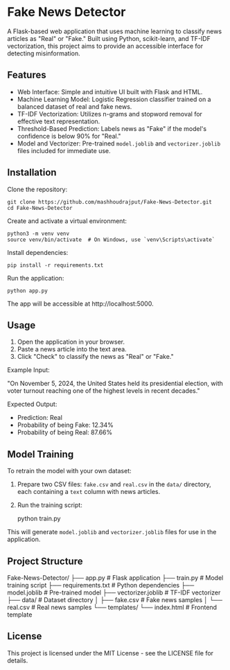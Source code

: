 Fake News Detector
==================

A Flask-based web application that uses machine learning to classify news articles as "Real" or "Fake." Built using Python, scikit-learn, and TF-IDF vectorization, this project aims to provide an accessible interface for detecting misinformation.

Features
--------

- Web Interface: Simple and intuitive UI built with Flask and HTML.
- Machine Learning Model: Logistic Regression classifier trained on a balanced dataset of real and fake news.
- TF-IDF Vectorization: Utilizes n-grams and stopword removal for effective text representation.
- Threshold-Based Prediction: Labels news as "Fake" if the model's confidence is below 90% for "Real."
- Model and Vectorizer: Pre-trained `model.joblib` and `vectorizer.joblib` files included for immediate use.

Installation
------------

Clone the repository:

    git clone https://github.com/mashhoudrajput/Fake-News-Detector.git
    cd Fake-News-Detector

Create and activate a virtual environment:

    python3 -m venv venv
    source venv/bin/activate  # On Windows, use `venv\Scripts\activate`

Install dependencies:

    pip install -r requirements.txt

Run the application:

    python app.py

The app will be accessible at http://localhost:5000.

Usage
-----

1. Open the application in your browser.
2. Paste a news article into the text area.
3. Click "Check" to classify the news as "Real" or "Fake."

Example Input:

"On November 5, 2024, the United States held its presidential election, with voter turnout reaching one of the highest levels in recent decades."

Expected Output:

- Prediction: Real
- Probability of being Fake: 12.34%
- Probability of being Real: 87.66%

Model Training
--------------

To retrain the model with your own dataset:

1. Prepare two CSV files: `fake.csv` and `real.csv` in the `data/` directory, each containing a `text` column with news articles.
2. Run the training script:

    python train.py

This will generate `model.joblib` and `vectorizer.joblib` files for use in the application.

Project Structure
-----------------

Fake-News-Detector/
├── app.py                # Flask application
├── train.py              # Model training script
├── requirements.txt      # Python dependencies
├── model.joblib          # Pre-trained model
├── vectorizer.joblib     # TF-IDF vectorizer
├── data/                 # Dataset directory
│   ├── fake.csv          # Fake news samples
│   └── real.csv          # Real news samples
└── templates/
    └── index.html        # Frontend template

License
-------

This project is licensed under the MIT License - see the LICENSE file for details.
